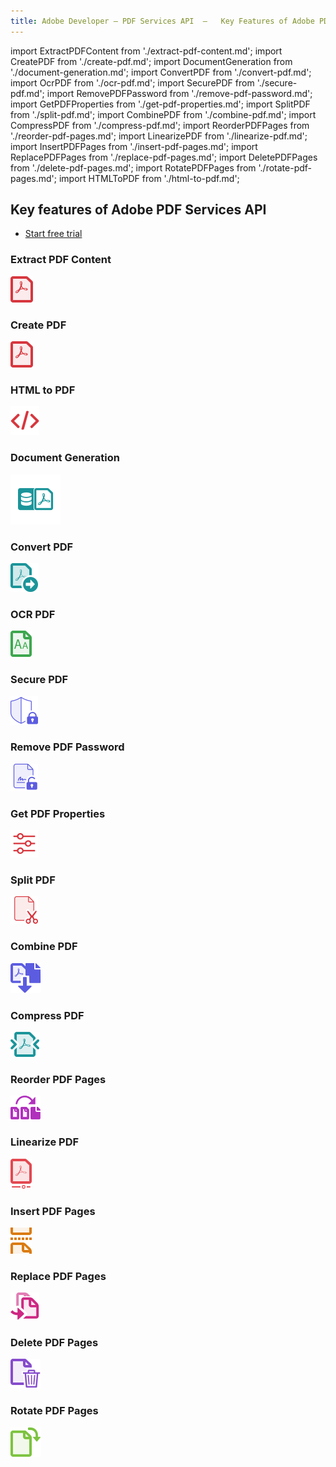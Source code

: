 ```yaml
---
title: Adobe Developer — PDF Services API  —   Key Features of Adobe PDF Services API
---
```


import ExtractPDFContent from './extract-pdf-content.md';
import CreatePDF from './create-pdf.md';
import DocumentGeneration from './document-generation.md';
import ConvertPDF from './convert-pdf.md';
import OcrPDF from './ocr-pdf.md';
import SecurePDF from './secure-pdf.md';
import RemovePDFPassword from './remove-pdf-password.md';
import GetPDFProperties from './get-pdf-properties.md';
import SplitPDF from './split-pdf.md';
import CombinePDF from './combine-pdf.md';
import CompressPDF from './compress-pdf.md';
import ReorderPDFPages from './reorder-pdf-pages.md';
import LinearizePDF from './linearize-pdf.md';
import InsertPDFPages from './insert-pdf-pages.md';
import ReplacePDFPages from './replace-pdf-pages.md';
import DeletePDFPages from './delete-pdf-pages.md';
import RotatePDFPages from './rotate-pdf-pages.md';
import HTMLToPDF from './html-to-pdf.md';

<!-- Key Features of Adobe PDF Services API -->

<SummaryBlock slots="heading, buttons"  background="rgb(31, 42, 73)" buttonPositionRight className="key-features-code-block" />

## Key features of Adobe PDF Services API

- [Start free trial](https://documentservices.adobe.com/dc-integration-creation-app-cdn/main.html?api=pdf-services-api)

<TabsBlock orientation="vertical" slots="heading, image, content" repeat="18"  theme="dark" className='bgBlue code-block-0 key-features-code-block service-code-block' />

### Extract PDF Content

![EMPTY_ALT](../../images/s_createpdf_color_24.svg)

<ExtractPDFContent/>

### Create PDF

![EMPTY_ALT](../../images/s_createpdf_color_24.svg)

<CreatePDF/>

### HTML to PDF

![EMPTY_ALT](../../images/s_html-to-pdf.svg)

<HTMLToPDF/>

### Document Generation

![EMPTY_ALT](../../images/ic-dynamic-pdf-gen-40.svg)

<DocumentGeneration/>

### Convert PDF

![EMPTY_ALT](../../images/export_page.svg)

<ConvertPDF/>

### OCR PDF

![EMPTY_ALT](../../images/recognize_text.svg)

<OcrPDF/>

### Secure PDF

![EMPTY_ALT](../../images/s_protect_24.svg)

<SecurePDF/>

### Remove PDF Password

![EMPTY_ALT](../../images/s_unlock-pdf_22.svg)

<RemovePDFPassword/>

### Get PDF Properties

![EMPTY_ALT](../../images/s_properties_22.svg)

<GetPDFProperties/>

### Split PDF

![EMPTY_ALT](../../images/s_split-pdf_22.svg)

<SplitPDF/>

### Combine PDF

![EMPTY_ALT](../../images/s_combinefiles_color_24.svg)

<CombinePDF/>

### Compress PDF

![EMPTY_ALT](../../images/compress_pdf.svg)

<CompressPDF/>

### Reorder PDF Pages

![EMPTY_ALT](../../images/reorder_page.svg)

<ReorderPDFPages/>

### Linearize PDF

![EMPTY_ALT](../../images/linearize_pdf.svg)

<LinearizePDF/>

### Insert PDF Pages

![EMPTY_ALT](../../images/insert_page.svg)

<InsertPDFPages/>

### Replace PDF Pages

![EMPTY_ALT](../../images/replace_page.svg)

<ReplacePDFPages/>

### Delete PDF Pages

![EMPTY_ALT](../../images/delete_page.svg)

<DeletePDFPages/>

### Rotate PDF Pages

![EMPTY_ALT](../../images/rotate_page.svg)

<RotatePDFPages/>
